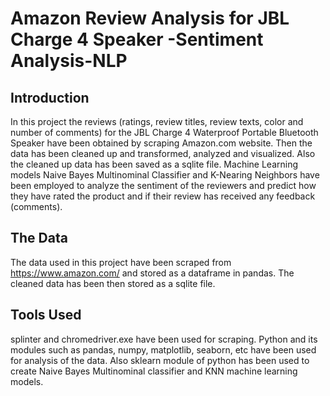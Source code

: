 # Amazon Review Analysis for JBL Charge 4 Speaker -Sentiment Analysis-NLP
 
 
 ## Introduction
 
In this project the reviews (ratings, review titles, review texts, color and number of comments) for the JBL Charge 4 Waterproof Portable Bluetooth Speaker have been obtained by scraping Amazon.com website. Then the data has been cleaned up and transformed, analyzed and visualized. Also the cleaned up data has been saved as a sqlite file. Machine Learning models Naive Bayes Multinominal Classifier and K-Nearing Neighbors have been employed to analyze the sentiment of the reviewers and predict how they have rated the product and if their review has received any feedback (comments).


## The Data

The data used in this project have been scraped from https://www.amazon.com/ and stored as a dataframe in pandas. The cleaned data has been then stored as a sqlite file.


## Tools Used

splinter and chromedriver.exe have been used for scraping. Python and its modules such as pandas, numpy, matplotlib, seaborn, etc have been used for analysis of the data. Also sklearn module of python has been used to create Naive Bayes Multinominal classifier and KNN machine learning models. 